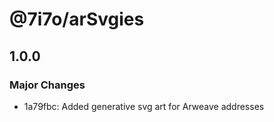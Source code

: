 # @7i7o/arSvgies

## 1.0.0

### Major Changes

- 1a79fbc: Added generative svg art for Arweave addresses
